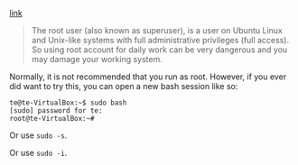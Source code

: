 [link](https://www.cyberciti.biz/faq/ubuntu-linux-root-password-default-password/)

> The root user (also known as superuser), is a user on Ubuntu Linux and Unix-like systems with full administrative privileges (full access). So using root account for daily work can be very dangerous and you may damage your working system.

Normally, it is not recommended that you run as root.  However, if you ever did want to try this, you can open a new bash session like so:

```
te@te-VirtualBox:~$ sudo bash
[sudo] password for te: 
root@te-VirtualBox:~#
```

Or use ``sudo -s``.

Or use ``sudo -i``.

